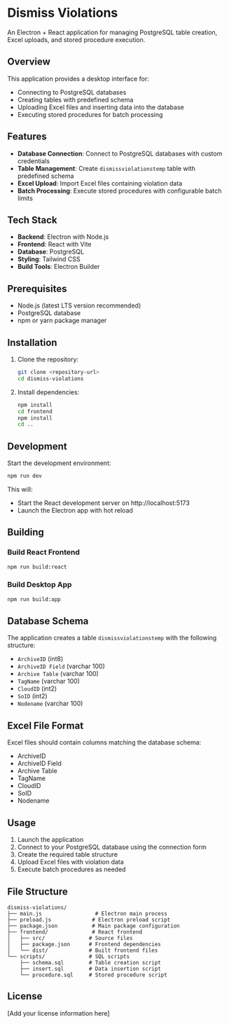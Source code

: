 # Dismiss Violations

An Electron + React application for managing PostgreSQL table creation, Excel uploads, and stored procedure execution.

## Overview

This application provides a desktop interface for:
- Connecting to PostgreSQL databases
- Creating tables with predefined schema
- Uploading Excel files and inserting data into the database
- Executing stored procedures for batch processing

## Features

- **Database Connection**: Connect to PostgreSQL databases with custom credentials
- **Table Management**: Create `dismissviolationstemp` table with predefined schema
- **Excel Upload**: Import Excel files containing violation data
- **Batch Processing**: Execute stored procedures with configurable batch limits

## Tech Stack

- **Backend**: Electron with Node.js
- **Frontend**: React with Vite
- **Database**: PostgreSQL
- **Styling**: Tailwind CSS
- **Build Tools**: Electron Builder

## Prerequisites

- Node.js (latest LTS version recommended)
- PostgreSQL database
- npm or yarn package manager

## Installation

1. Clone the repository:
   ```bash
   git clone <repository-url>
   cd dismiss-violations
   ```

2. Install dependencies:
   ```bash
   npm install
   cd frontend
   npm install
   cd ..
   ```

## Development

Start the development environment:
```bash
npm run dev
```

This will:
- Start the React development server on http://localhost:5173
- Launch the Electron app with hot reload

## Building

### Build React Frontend
```bash
npm run build:react
```

### Build Desktop App
```bash
npm run build:app
```

## Database Schema

The application creates a table `dismissviolationstemp` with the following structure:
- `ArchiveID` (int8)
- `ArchiveID Field` (varchar 100)
- `Archive Table` (varchar 100)
- `TagName` (varchar 100)
- `CloudID` (int2)
- `SoID` (int2)
- `Nodename` (varchar 100)

## Excel File Format

Excel files should contain columns matching the database schema:
- ArchiveID
- ArchiveID Field
- Archive Table
- TagName
- CloudID
- SoID
- Nodename

## Usage

1. Launch the application
2. Connect to your PostgreSQL database using the connection form
3. Create the required table structure
4. Upload Excel files with violation data
5. Execute batch procedures as needed

## File Structure

```
dismiss-violations/
├── main.js                 # Electron main process
├── preload.js             # Electron preload script
├── package.json           # Main package configuration
├── frontend/              # React frontend
│   ├── src/              # Source files
│   ├── package.json      # Frontend dependencies
│   └── dist/             # Built frontend files
└── scripts/              # SQL scripts
    ├── schema.sql        # Table creation script
    ├── insert.sql        # Data insertion script
    └── procedure.sql     # Stored procedure script
```

## License

[Add your license information here]